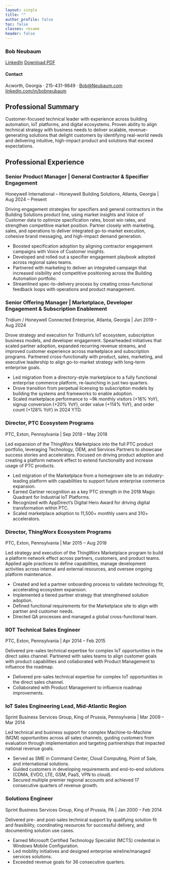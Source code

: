 ```yaml
---
layout: single
title: ""
author_profile: false
toc: false
classes: resume
header: false
---
```



### Bob Neubaum
<p>
  <a class="btn btn--primary" href="https://www.linkedin.com/in/bobneubaum" target="_blank">LinkedIn</a>
  <a class="btn" href="/Bob%20Neubaum%20925r.2.pdf" download>Download PDF</a>
</p>

#### Contact
<div class="contact">
  Acworth, Georgia · 215-431-9849 · <a href="mailto:Bob@Neubaum.com">Bob@Neubaum.com</a><br>
  <a href="https://linkedin.com/in/bobneubaum">linkedin.com/in/bobneubaum</a>
</div>

## Professional Summary
Customer-focused technical leader with experience across building automation, IoT platforms, and digital ecosystems. Proven ability to align technical strategy with business needs to deliver scalable, revenue-generating solutions that delight customers by identifying real-world needs and delivering intuitive, high-impact product and solutions that exceed expectations.

## Professional Experience

### <span class="role">Senior Product Manager | General Contractor & Specifier Engagement</span>  
<span class="company">Honeywell International – Honeywell Building Solutions, Atlanta, Georgia | Aug 2024 – Present</span>

Driving engagement strategies for specifiers and general contractors in the Building Solutions product line, using market insights and Voice of Customer data to optimize specification rates, boost win rates, and strengthen competitive market position. Partner closely with marketing, sales, and operations to deliver integrated go-to-market execution, cohesive brand messaging, and high-impact demand generation.

- Boosted specification adoption by aligning contractor engagement campaigns with Voice of Customer insights.
- Developed and rolled out a specifier engagement playbook adopted across regional sales teams.
- Partnered with marketing to deliver an integrated campaign that increased visibility and competitive positioning across the Building Automation portfolio.
- Streamlined spec-to-delivery process by creating cross-functional feedback loops with operations and product management.

### <span class="role">Senior Offering Manager | Marketplace, Developer Engagement & Subscription Enablement</span>  
<span class="company">Tridium / Honeywell Connected Enterprise, Atlanta, Georgia | Jun 2019 – Aug 2024</span>

Drove strategy and execution for Tridium’s IoT ecosystem, subscription business models, and developer engagement. Spearheaded initiatives that scaled partner adoption, expanded recurring revenue streams, and improved customer experience across marketplace and subscription programs. Partnered cross-functionally with product, sales, marketing, and executive leadership to align go-to-market strategy with long-term enterprise goals.

- Led migration from a directory-style marketplace to a fully functional enterprise commerce platform, re-launching in just two quarters.
- Drove transition from perpetual licensing to subscription models by building the systems and frameworks to enable adoption.
- Scaled marketplace performance to ~9k monthly visitors (+16% YoY), signup conversion (+20% YoY), order value (+114% YoY), and order count (+128% YoY) in 2024 YTD.

### <span class="role">Director, PTC Ecosystem Programs</span>  
<span class="company">PTC, Exton, Pennsylvania | Sep 2018 – May 2019</span>

Led expansion of the ThingWorx Marketplace into the full PTC product portfolio, leveraging Technology, OEM, and Services Partners to showcase success stories and accelerators. Focused on driving product adoption and creating a platform network effect to extend functionality and increase usage of PTC products.

- Led migration of the Marketplace from a homegrown site to an industry-leading platform with capabilities to support future enterprise commerce expansion.
- Earned Gartner recognition as a key PTC strength in the 2018 Magic Quadrant for Industrial IoT Platforms.
- Recognized with AppDirect’s Digital Hero Award for driving digital transformation within PTC.
- Scaled marketplace adoption to 11,500+ monthly users and 310+ accelerators.

### <span class="role">Director, ThingWorx Ecosystem Programs</span>  
<span class="company">PTC, Exton, Pennsylvania | Mar 2015 – Aug 2018</span>

Led strategy and execution of the ThingWorx Marketplace program to build a platform network effect across partners, customers, and product teams. Applied agile practices to define capabilities, manage development activities across internal and external resources, and oversee ongoing platform maintenance.

- Created and led a partner onboarding process to validate technology fit, accelerating ecosystem expansion.
- Implemented a tiered partner strategy that strengthened solution adoption.
- Defined functional requirements for the Marketplace site to align with partner and customer needs.
- Directed QA processes and managed a global cross-functional team.

### <span class="role">IIOT Technical Sales Engineer</span>  
<span class="company">PTC, Exton, Pennsylvania | Apr 2014 – Feb 2015</span>

Delivered pre-sales technical expertise for complex IoT opportunities in the direct sales channel. Partnered with sales teams to align customer goals with product capabilities and collaborated with Product Management to influence the roadmap.

- Delivered pre-sales technical expertise for complex IoT opportunities in the direct sales channel.
- Collaborated with Product Management to influence roadmap improvements.

### <span class="role">IoT Sales Engineering Lead, Mid-Atlantic Region</span>  
<span class="company">Sprint Business Services Group, King of Prussia, Pennsylvania | Mar 2009 – Mar 2014</span>

Led technical and business support for complex Machine-to-Machine (M2M) opportunities across all sales channels, guiding customers from evaluation through implementation and targeting partnerships that impacted national revenue goals.

- Served as SME in Command Center, Cloud Computing, Point of Sale, and international solutions.
- Guided customers in developing requirements and end-to-end solutions (CDMA, EVDO, LTE, GSM, PaaS, VPN to cloud).
- Secured multiple premier regional accounts and achieved 17 consecutive quarters of revenue growth.

### <span class="role">Solutions Engineer</span>  
<span class="company">Sprint Business Services Group, King of Prussia, PA | Jan 2000 – Feb 2014</span>

Delivered pre- and post-sales technical support by qualifying solution fit and feasibility, coordinating resources for successful delivery, and documenting solution use cases.

- Earned Microsoft Certified Technology Specialist (MCTS) credential in Windows Mobile Configuration.
- Led mobility initiatives and designed enterprise wireline/managed services solutions.
- Exceeded revenue goals for 36 consecutive quarters.